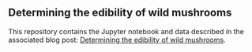 ## Determining the edibility of wild mushrooms

This repository contains the Jupyter notebook and data described in the associated blog post: [Determining the edibility of wild mushrooms](https://alvarorobledo.com/blog/determining-the-edibility-of-wild-mushrooms/).

